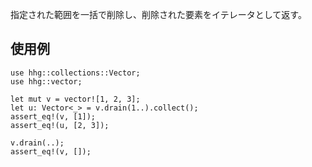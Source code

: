 指定された範囲を一括で削除し、削除された要素をイテレータとして返す。

## 使用例

```
use hhg::collections::Vector;
use hhg::vector;

let mut v = vector![1, 2, 3];
let u: Vector<_> = v.drain(1..).collect();
assert_eq!(v, [1]);
assert_eq!(u, [2, 3]);

v.drain(..);
assert_eq!(v, []);
```
